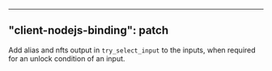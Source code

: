 
---
"client-nodejs-binding": patch
---

Add alias and nfts output in `try_select_input` to the inputs, when required for an unlock condition of an input.
